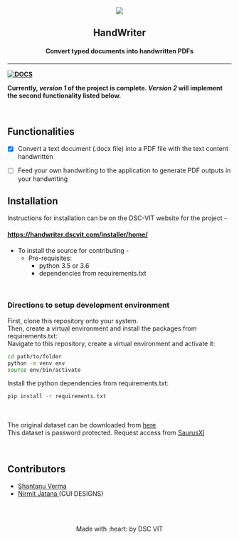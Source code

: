 <p align="center">
	<img src="https://user-images.githubusercontent.com/30529572/72455010-fb38d400-37e7-11ea-9c1e-8cdeb5f5906e.png" />
	<h2 align="center"> HandWriter </h2>
	<h4 align="center"> Convert typed documents into handwritten PDFs <h4>
</p>

---
[![DOCS](https://img.shields.io/badge/Documentation-see%20docs-green?style=flat-square&logo=appveyor)](https://gdgvit.github.io/HandWriter/)

Currently,  *version 1* of the project is complete.
*Version 2* will implement the second functionality listed below. 


<br>

## Functionalities
- [X] Convert a text document (.docx file) into a PDF file with the text content handwritten
- [ ] Feed your own handwriting to the application to generate PDF outputs in your handwriting


## Installation

Instructions for installation can be on the DSC-VIT website for the project - <br>
#### https://handwriter.dscvit.com/installer/home/

* To install the source for contributing -
	- Pre-requisites:
		-  python 3.5 or 3.6
		-  dependencies from requirements.txt
<br>

### Directions to setup development environment
First, clone this repository onto your system. <br>
Then, create a virtual environment and install the packages from requirements.txt: <br>
Navigate to this repository, create a virtual environment and activate it:
```bash
cd path/to/folder
python -m venv env
source env/bin/activate
```
Install the python dependencies from requirements.txt:
```bash
pip install -r requirements.txt
```

<br><br>
The original dataset can be downloaded from [ here ](https://drive.google.com/file/d/10pFgeiL4FOrIaqp-r2_d6kM62g4X8zYf/view?usp=sharing)<br> This dataset is password protected. Request access from [ SaurusXI ](https://github.com/SaurusXI/)
<br>


<br>

## Contributors

* [ Shantanu Verma ](https://github.com/SaurusXI/)
* [ Nirmit Jatana ](https://github.com/nirmitjatana) (GUI DESIGNS)

<br>
<br>

<p align="center">
	Made with :heart: by DSC VIT
</p>

